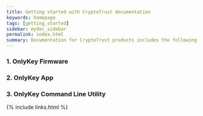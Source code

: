 ```yaml
---
title: Getting started with CryptoTrust documentation
keywords: homepage
tags: [getting_started]
sidebar: mydoc_sidebar
permalink: index.html
summary: Documentation for CryptoTrust products includes the following:
---
```


### 1. OnlyKey Firmware

### 2. OnlyKey App

### 3. OnlyKey Command Line Utility

{% include links.html %}
